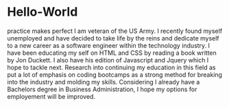 # Hello-World
practice makes perfect
I am veteran of the US Army. I recently found myself unemployed and have decided to take life by the reins and dedicate myself to a new career as a software engineer within the technology industry. I have been educating my self on HTML and CSS by reading a book written by Jon Duckett. I also have his edition of Javascript and Jquery which I hope to tackle next. Research into continuing my education in this field as put a lot of emphasis on coding bootcamps as a strong method for breaking into the industry and molding my skills. Considering I already have a Bachelors degree in Business Administration, I hope my options for employement will be improved.
